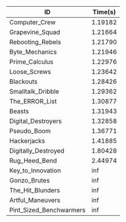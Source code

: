 |ID|Time(s)|
|-|-|
|Computer_Crew|1.19182|
|Grapevine_Squad|1.21664|
|Rebooting_Rebels|1.21790|
|Byte_Mechanics|1.21946|
|Prime_Calculus|1.22976|
|Loose_Screws|1.23642|
|Blackouts|1.28426|
|Smalltalk_Dribble|1.29362|
|The_ERROR_List|1.30877|
|Beasts|1.31943|
|Digital_Destroyers|1.32858|
|Pseudo_Boom|1.36771|
|Hackerjacks|1.41885|
|Digitally_Destroyed|1.80428|
|Rug_Heed_Bend|2.44974|
|Key_to_Innovation|inf|
|Gonzo_Brutes|inf|
|The_Hit_Blunders|inf|
|Artful_Maneuvers|inf|
|Pint_Sized_Benchwarmers|inf|
